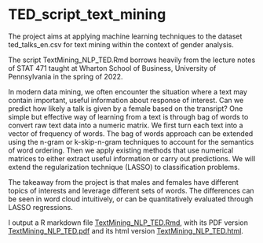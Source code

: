 # TED_script_text_mining

The project aims at applying machine learning techniques to the dataset ted_talks_en.csv for text mining within the context of gender analysis.

The script TextMining_NLP_TED.Rmd borrows heavily from the lecture notes of STAT 471 taught at Wharton School of Business, University of Pennsylvania in the spring of 2022.

In modern data mining, we often encounter the situation where a text may contain important, useful information about response of interest. Can we predict how likely a talk is given by a female based on the transript? One simple but effective way of learning from a text is through bag of words to convert raw text data into a numeric matrix. We first turn each text into a vector of frequency of words. The bag of words approach can be extended using the n-gram or k-skip-n-gram techniques to account for the semantics of word ordering. Then we apply existing methods that use numerical matrices to either extract useful information or carry out predictions. We will extend the regularization technique (LASSO) to classification problems.

The takeaway from the project is that males and females have different topics of interests and leverage different sets of words. The differences can be seen in word cloud intuitively, or can be quantitatively evaluated through LASSO regressions.

I output a R markdown file [TextMining_NLP_TED.Rmd](https://github.com/wangshasha111/TED_script_text_mining/blob/main/TextMining_NLP_TED.Rmd), with its PDF version [TextMining_NLP_TED.pdf](https://github.com/wangshasha111/TED_script_text_mining/blob/main/TextMining_NLP_TED.pdf) and its html version [TextMining_NLP_TED.html](https://github.com/wangshasha111/TED_script_text_mining/blob/main/TextMining_NLP_TED.html).





 
